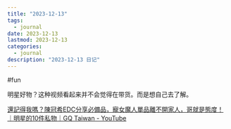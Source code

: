 ```yaml
---
title: "2023-12-13"
tags:
  - journal
date: 2023-12-13
lastmod: 2023-12-13
categories:
  - journal
description: "2023-12-13 日记"
---
```


#fun

明星好物？这种视频看起来并不会觉得在带货。而是想自己去了解。

[還記得我嗎？陳冠希EDC分享必備品，寵女魔人單品離不開家人，哥就是態度！｜明星的10件私物｜GQ Taiwan - YouTube](https://www.youtube.com/watch?v=Rvwxf7uGTiE)
